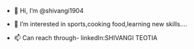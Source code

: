 - 👋 Hi, I’m @shivangi1904
- 👀 I’m interested in sports,cooking food,learning new skills.... 
  

- 📫 Can reach through- linkedIn:SHIVANGI TEOTIA
  


<!---
shivangi1904/shivangi1904 is a ✨ special ✨ repository because its `README.md` (this file) appears on your GitHub profile.
You can click the Preview link to take a look at your changes.
--->
